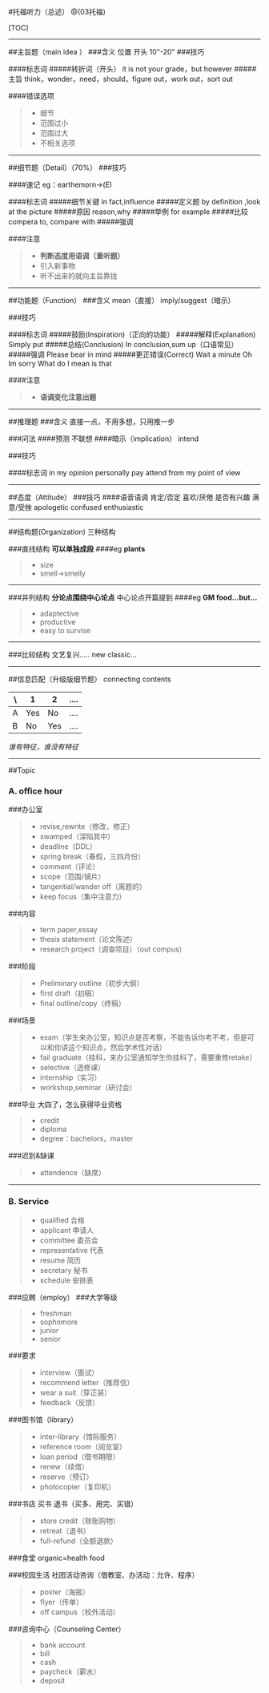 #托福听力（总述）
@(03托福)

[TOC]

------
##主旨题（main idea ）
###含义
位置 开头 10"-20"
###技巧

####标志词
#####转折词（开头）
it is not your grade，but however
#####主旨
think，wonder，need，should，figure out，work out，sort out

####错误选项
> * 细节
> * 范围过小
> * 范围过大
> * 不相关选项

------
##细节题（Detail）（70%）
###技巧

####速记
eg：earthemorn->(E)

####标志词
#####细节关键
in fact,influence
#####定义题
by definition ,look at the picture
#####原因
reason,why
#####举例
for example
#####比较
compera to, compare with
#####强调

####注意
> * **判断态度用语调（重听题）**
> * 引入新事物
> * 听不出来的就向主旨靠拢

------
##功能题（Function）
###含义
mean（直接）
imply/suggest（暗示）

###技巧

####标志词
#####鼓励(Inspiration)（正向的功能）
#####解释(Explanation)
Simply put
#####总结(Conclusion)
In conclusion,sum up（口语常见）
#####强调
Please bear in mind
#####更正错误(Correct)
Wait a minute
Oh Im sorry
What do I mean is that

####注意
> * **语调变化注意出题**

------
##推理题
###含义
直接一点，不用多想，只用推一步

###问法
####预测
不联想
####暗示（implication）
intend

###技巧

####标志词
in my opinion
personally
pay attend
from my point of view

------
##态度（Attitude）
###技巧
####语音语调
肯定/否定
喜欢/厌倦
是否有兴趣
满意/受挫
apologetic
confused
enthusiastic

------
##结构题(Organization)
三种结构

###直线结构
**可以单独成段**
####eg
**plants**
> * size
> * smell->smelly

------
###并列结构
**分论点围绕中心论点**
中心论点开篇提到
####eg
**GM food...but...**
> * adaptective
> * productive
> * easy to survise

------
###比较结构
文艺复兴.....
new classic...

------
##信息匹配（升级版细节题）
connecting contents


\     | 1         | 2      | ....
----- | --------  | ------ | -----
A     |  Yes      |  No    | ....
B     |  No       |  Yes   | ....

*谁有特征，谁没有特征*

------
##Topic
### **A. office hour**

###办公室
> * revise,rewrite（修改，修正）
> * swamped（深陷其中）
> * deadline（DDL）
> * spring break（春假，三四月份）
> * comment（评论）
> * scope（范围/镜片）
> * tangential/wander off（离题的）
> * keep focus（集中注意力）

###内容
> * term paper,essay
> * thesis statement（论文陈述）
> * research project（调查项目）（out compus）

###阶段
> * Preliminary outline（初步大纲）
> * first draft（初稿）
> * final outline/copy（终稿）

###场景
> * exam（学生来办公室，知识点是否考察，不能告诉你考不考，但是可以和你讲这个知识点，然后学术性对话）
> * fail graduate（挂科，来办公室通知学生你挂科了，需要重修retake）
> * selective（选修课）
> * internship（实习）
> * workshop,seminar（研讨会）

###毕业
大四了，怎么获得毕业资格
> * credit
> * diploma
> * degree：bachelors，master

###迟到&缺课
> * attendence（缺席）

***

### **B. Service**
> * qualified 合格
> * applicant 申请人
> * committee 委员会
> * representative 代表
> * resume 简历
> * secretary 秘书
> * schedule 安排表

###应聘（employ）
###大学等级
> * freshman
> * sophomore
> * junior
> * senior

###要求
> * interview（面试）
> * recommend letter（推荐信）
> * wear a suit（穿正装）
> * feedback（反馈）

###图书馆（library）
> * inter-library（馆际服务）
> * reference room（阅览室）
> * loan period（借书期限）
> * renew（续借）
> * reserve（预订）
> * photocopier（复印机）

###书店
买书
退书（买多、用完、买错）

> * store credit（赊账购物）
> * retreat（退书）
> * full-refund（全额退款）

###食堂
organic=health food

###校园生活
社团活动咨询（借教室、办活动：允许、程序）

> * poster（海报）
> * flyer（传单）
> * off campus（校外活动）

###咨询中心（Counseling Center）
> * bank account
> * bill
> * cash
> * paycheck（薪水）
> * deposit




